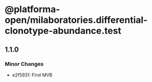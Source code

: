 # @platforma-open/milaboratories.differential-clonotype-abundance.test

## 1.1.0

### Minor Changes

- e2f5931: First MVB
